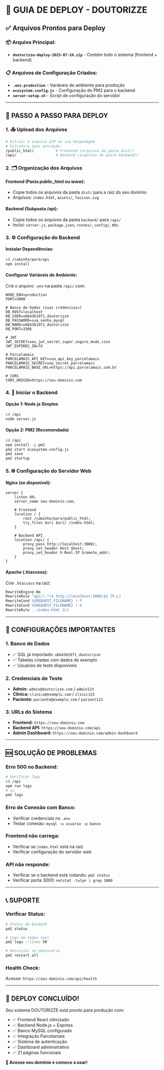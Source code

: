 # 🚀 GUIA DE DEPLOY - DOUTORIZZE

## ✅ **Arquivos Prontos para Deploy**

### 📦 **Arquivo Principal:**
- **`doutorizze-deploy-2025-07-26.zip`** - Contém todo o sistema (frontend + backend)

### 📋 **Arquivos de Configuração Criados:**
- **`.env.production`** - Variáveis de ambiente para produção
- **`ecosystem.config.js`** - Configuração do PM2 para o backend
- **`server-setup.sh`** - Script de configuração do servidor

---

## 🎯 **PASSO A PASSO PARA DEPLOY**

### **1. 📤 Upload dos Arquivos**
```bash
# Extrair o arquivo ZIP na sua hospedagem
# Estrutura após extração:
/public_html/          # Frontend (arquivos da pasta dist/)
/api/                  # Backend (arquivos da pasta backend/)
```

### **2. 🗂️ Organização dos Arquivos**

#### **Frontend (Pasta public_html ou www):**
- Copie todos os arquivos da pasta `dist/` para a raiz do seu domínio
- Arquivos: `index.html`, `assets/`, `favicon.svg`

#### **Backend (Subpasta /api):**
- Copie todos os arquivos da pasta `backend/` para `/api/`
- Inclui: `server.js`, `package.json`, `routes/`, `config/`, etc.

### **3. ⚙️ Configuração do Backend**

#### **Instalar Dependências:**
```bash
cd /caminho/para/api
npm install
```

#### **Configurar Variáveis de Ambiente:**
Crie o arquivo `.env` na pasta `/api/` com:
```env
NODE_ENV=production
PORT=3000

# Banco de Dados (suas credenciais)
DB_HOST=localhost
DB_USER=u664361971_doutorizze
DB_PASSWORD=sua_senha_mysql
DB_NAME=u664361971_doutorizze
DB_PORT=3306

# JWT
JWT_SECRET=seu_jwt_secret_super_seguro_mude_isso
JWT_EXPIRES_IN=7d

# Parcelamais
PARCELAMAIS_API_KEY=sua_api_key_parcelamais
PARCELAMAIS_SECRET=seu_secret_parcelamais
PARCELAMAIS_BASE_URL=https://api.parcelamais.com.br

# CORS
CORS_ORIGIN=https://seu-dominio.com
```

### **4. 🚀 Iniciar o Backend**

#### **Opção 1: Node.js Simples**
```bash
cd /api
node server.js
```

#### **Opção 2: PM2 (Recomendado)**
```bash
cd /api
npm install -g pm2
pm2 start ecosystem.config.js
pm2 save
pm2 startup
```

### **5. 🌐 Configuração do Servidor Web**

#### **Nginx (se disponível):**
```nginx
server {
    listen 80;
    server_name seu-dominio.com;
    
    # Frontend
    location / {
        root /caminho/para/public_html;
        try_files $uri $uri/ /index.html;
    }
    
    # Backend API
    location /api/ {
        proxy_pass http://localhost:3000/;
        proxy_set_header Host $host;
        proxy_set_header X-Real-IP $remote_addr;
    }
}
```

#### **Apache (.htaccess):**
Crie `.htaccess` na raiz:
```apache
RewriteEngine On
RewriteRule ^api/(.*)$ http://localhost:3000/$1 [P,L]
RewriteCond %{REQUEST_FILENAME} !-f
RewriteCond %{REQUEST_FILENAME} !-d
RewriteRule . /index.html [L]
```

---

## 🔧 **CONFIGURAÇÕES IMPORTANTES**

### **1. Banco de Dados**
- ✅ SQL já importado: `u664361971_doutorizze`
- ✅ Tabelas criadas com dados de exemplo
- ✅ Usuários de teste disponíveis

### **2. Credenciais de Teste**
- **Admin:** `admin@doutorizze.com` / `admin123`
- **Clínica:** `clinica@exemplo.com` / `clinic123`
- **Paciente:** `paciente@exemplo.com` / `patient123`

### **3. URLs do Sistema**
- **Frontend:** `https://seu-dominio.com`
- **Backend API:** `https://seu-dominio.com/api`
- **Admin Dashboard:** `https://seu-dominio.com/admin-dashboard`

---

## 🆘 **SOLUÇÃO DE PROBLEMAS**

### **Erro 500 no Backend:**
```bash
# Verificar logs
cd /api
npm run logs
# ou
pm2 logs
```

### **Erro de Conexão com Banco:**
- Verificar credenciais no `.env`
- Testar conexão: `mysql -u usuario -p banco`

### **Frontend não carrega:**
- Verificar se `index.html` está na raiz
- Verificar configuração do servidor web

### **API não responde:**
- Verificar se o backend está rodando: `pm2 status`
- Verificar porta 3000: `netstat -tulpn | grep 3000`

---

## 📞 **SUPORTE**

### **Verificar Status:**
```bash
# Status do backend
pm2 status

# Logs em tempo real
pm2 logs --lines 50

# Reiniciar se necessário
pm2 restart all
```

### **Health Check:**
Acesse: `https://seu-dominio.com/api/health`

---

## 🎉 **DEPLOY CONCLUÍDO!**

Seu sistema DOUTORIZZE está pronto para produção com:
- ✅ Frontend React otimizado
- ✅ Backend Node.js + Express
- ✅ Banco MySQL configurado
- ✅ Integração Parcelamais
- ✅ Sistema de autenticação
- ✅ Dashboard administrativo
- ✅ 21 páginas funcionais

**🚀 Acesse seu domínio e comece a usar!**